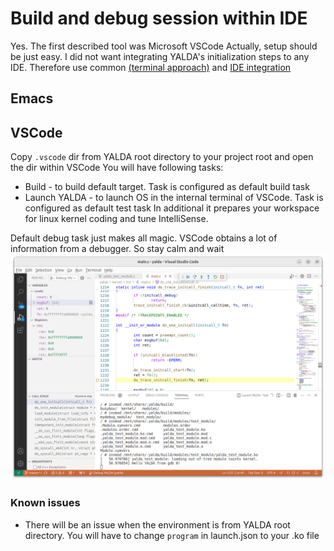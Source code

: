 # Build and debug session within IDE
Yes. The first described tool was Microsoft VSCode
Actually, setup should be just easy. I did not want integrating YALDA's initialization steps to any IDE.
Therefore use common [(terminal approach)](README.md#start) and [IDE integration](README.md#ide-integration)

## Emacs

## VSCode
Copy `.vscode` dir from YALDA root directory to your project root and open the dir within VSCode
You will have following tasks:
- Build - to build default target. Task is configured as default build task
- Launch YALDA - to launch OS in the internal terminal of VSCode. Task is configured as default test task
In additional it prepares your workspace for linux kernel coding and tune IntelliSense.

Default debug task just makes all magic. VSCode obtains a lot of information from a debugger. So stay calm and wait
![VSCode debug](images/story_ide-vscode.png)

### Known issues
- There will be an issue when the environment is from YALDA root directory. You will have to change `program` in launch.json to your .ko file
